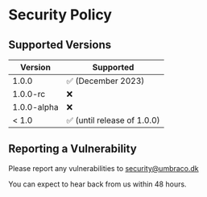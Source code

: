 # Security Policy

## Supported Versions

| Version     | Supported                                   |
| ----------- | ------------------------------------------- |
| 1.0.0       | :white_check_mark: (December 2023)          |
| 1.0.0-rc    | :x:                                         |
| 1.0.0-alpha | :x:                                         |
| < 1.0       | :white_check_mark: (until release of 1.0.0) |

## Reporting a Vulnerability

Please report any vulnerabilities to security@umbraco.dk

You can expect to hear back from us within 48 hours.
